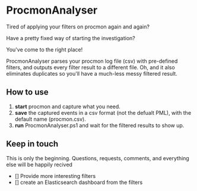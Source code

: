 # ProcmonAnalyser

Tired of applying your filters on procmon again and again?

Have a pretty fixed way of starting the investigation?

You've come to the right place!

ProcmonAnalyser parses your procmon log file (csv) with pre-defined filters, and outputs every filter result to a different file.
Oh, and it also eliminates duplicates so you'll have a much-less messy filtered result.

## How to use
1. **start** procmon and capture what you need.
2. **save** the captured events in a csv format (not the defualt PML), with the default name (procmon.csv).
3. **run** ProcmonAnalyser.ps1 and wait for the filtered results to show up.

## Keep in touch
This is only the beginning. Questions, requests, comments, and everything else will be happily recived

- [] Provide more interesting filters
- [] create an Elasticsearch dashboard from the filters
